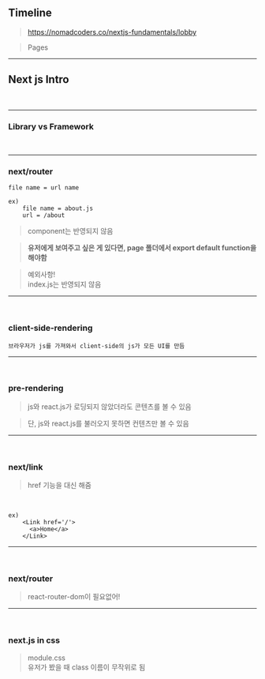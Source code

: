 ## Timeline

> https://nomadcoders.co/nextjs-fundamentals/lobby

> Pages

---

## Next js Intro

<br>

---

### Library vs Framework

<br>

---

### next/router

```
file name = url name

ex)
    file name = about.js
    url = /about
```

> component는 반영되지 않음

> **유저에게 보여주고 싶은 게 있다면, page 폴더에서 export default function을 해야함**

> 예외사항! <br> index.js는 반영되지 않음

---

<br>

### client-side-rendering

```
브라우저가 js를 가져와서 client-side의 js가 모든 UI를 만듬
```

---

<br>

### pre-rendering

> js와 react.js가 로딩되지 않았더라도 콘텐츠를 볼 수 있음

> 단, js와 react.js를 불러오지 못하면 컨텐츠만 볼 수 있음

---

<br>

### next/link

> href 기능을 대신 해줌

<br>

```
ex)
    <Link href='/'>
      <a>Home</a>
    </Link>

```

---

<br>

### next/router

> react-router-dom이 필요없어!

---

<br>

### next.js in css

> module.css <br>
> 유저가 봤을 때 class 이름이 무작위로 됨
